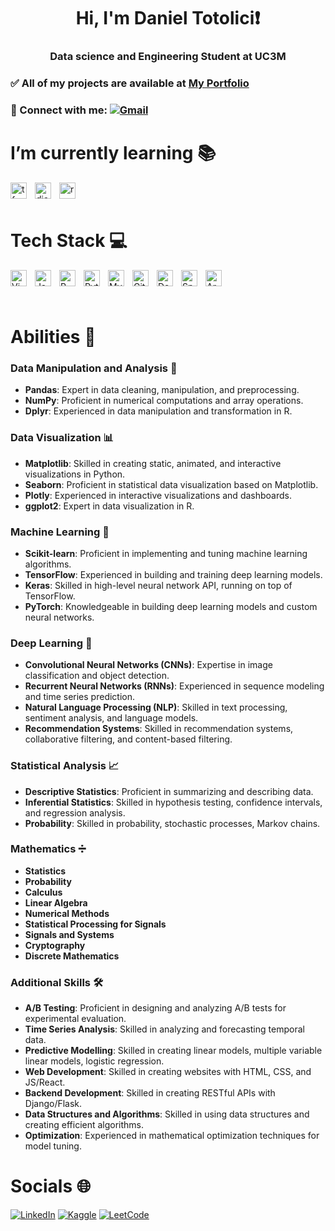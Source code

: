 <h1 align="center">Hi, I'm Daniel Totolici❗</h1>
<h3 align="center"> Data science and Engineering Student at UC3M </h3>

### ✅ All of my projects are available at [My Portfolio](https://new-portfolio-ebon-five.vercel.app/)
### 📩 Connect with me: [![Gmail](https://img.shields.io/badge/Gmail-D14836?style=for-the-badge&logo=gmail&logoColor=white)](mailto:mail@nablabussiness.com)

# I’m currently learning 📚
<img align="left" alt="tf" width="26px" src="https://cdn.jsdelivr.net/gh/devicons/devicon/icons/tensorflow/tensorflow-original.svg" style="padding-right:10px;" />
<img align="left" alt="django" width="26px" src="https://cdn.jsdelivr.net/gh/devicons/devicon/icons/django/django-plain.svg" style="padding-right:10px;" />
<img align="left" alt="react" width="26px" src="https://cdn.jsdelivr.net/gh/devicons/devicon/icons/react/react-original.svg" style="padding-right:10px;" />

<br>
<br>

# Tech Stack 💻
<img align="left" alt="Vim" width="26px" src="https://cdn.jsdelivr.net/gh/devicons/devicon/icons/vim/vim-original.svg" style="padding-right:10px;" />
<img align="left" alt="JavaScript" width="26px" src="https://cdn.jsdelivr.net/gh/devicons/devicon/icons/javascript/javascript-original.svg" style="padding-right:10px;" />
<img align="left" alt="R" width="26px" src="https://cdn.jsdelivr.net/gh/devicons/devicon/icons/r/r-original.svg" style="padding-right:10px;" />
<img align="left" alt="Python" width="26px" src="https://cdn.jsdelivr.net/gh/devicons/devicon/icons/python/python-original.svg" style="padding-right:10px;" />
<img align="left" alt="MySQL" width="26px" src="https://cdn.jsdelivr.net/gh/devicons/devicon/icons/mysql/mysql-original.svg" style="padding-right:10px;" />
<img align="left" alt="Git" width="26px" src="https://cdn.jsdelivr.net/gh/devicons/devicon/icons/git/git-original.svg" style="padding-right:10px;" />
<img align="left" alt="Docker" width="26px" src="https://cdn.jsdelivr.net/gh/devicons/devicon/icons/docker/docker-original.svg" style="padding-right:10px;" />
<img align="left" alt="Spark" width="26px" src="https://cdn.jsdelivr.net/gh/devicons/devicon/icons/apachespark/apachespark-original.svg" style="padding-right:10px;" />
<img align="left" alt="Arch Linux" width="26px" src="https://cdn.jsdelivr.net/gh/devicons/devicon/icons/archlinux/archlinux-plain.svg" style="padding-right:10px;" />

<br>
<br>
<br>

# Abilities 🧠

### **Data Manipulation and Analysis** 🔄
- **Pandas**: Expert in data cleaning, manipulation, and preprocessing.
- **NumPy**: Proficient in numerical computations and array operations.
- **Dplyr**: Experienced in data manipulation and transformation in R.

### **Data Visualization** 📊
- **Matplotlib**: Skilled in creating static, animated, and interactive visualizations in Python.
- **Seaborn**: Proficient in statistical data visualization based on Matplotlib.
- **Plotly**: Experienced in interactive visualizations and dashboards.
- **ggplot2**: Expert in data visualization in R.

### **Machine Learning** 🤖
- **Scikit-learn**: Proficient in implementing and tuning machine learning algorithms.
- **TensorFlow**: Experienced in building and training deep learning models.
- **Keras**: Skilled in high-level neural network API, running on top of TensorFlow.
- **PyTorch**: Knowledgeable in building deep learning models and custom neural networks.

### **Deep Learning** 🧬
- **Convolutional Neural Networks (CNNs)**: Expertise in image classification and object detection.
- **Recurrent Neural Networks (RNNs)**: Experienced in sequence modeling and time series prediction.
- **Natural Language Processing (NLP)**: Skilled in text processing, sentiment analysis, and language models.
- **Recommendation Systems**: Skilled in recommendation systems, collaborative filtering, and content-based filtering.

### **Statistical Analysis** 📈
- **Descriptive Statistics**: Proficient in summarizing and describing data.
- **Inferential Statistics**: Skilled in hypothesis testing, confidence intervals, and regression analysis.
- **Probability**: Skilled in probability, stochastic processes, Markov chains.

### **Mathematics** ➗
- **Statistics**
- **Probability**
- **Calculus**
- **Linear Algebra**
- **Numerical Methods**
- **Statistical Processing for Signals**
- **Signals and Systems**
- **Cryptography**
- **Discrete Mathematics**

### **Additional Skills** 🛠️
- **A/B Testing**: Proficient in designing and analyzing A/B tests for experimental evaluation.
- **Time Series Analysis**: Skilled in analyzing and forecasting temporal data.
- **Predictive Modelling**: Skilled in creating linear models, multiple variable linear models, logistic regression.
- **Web Development**: Skilled in creating websites with HTML, CSS, and JS/React.
- **Backend Development**: Skilled in creating RESTful APIs with Django/Flask.
- **Data Structures and Algorithms**: Skilled in using data structures and creating efficient algorithms.
- **Optimization**: Experienced in mathematical optimization techniques for model tuning.

# Socials 🌐
[![LinkedIn](https://img.shields.io/badge/linkedin-%230077B5.svg?style=for-the-badge&logo=linkedin&logoColor=white)](https://)
[![Kaggle](https://img.shields.io/badge/Kaggle-035a7d?style=for-the-badge&logo=kaggle&logoColor=white)](https://kaggle.com/)
[![LeetCode](https://img.shields.io/badge/LeetCode-000000?style=for-the-badge&logo=LeetCode&logoColor=#d16c06)](https://www.leetcode.com/)
